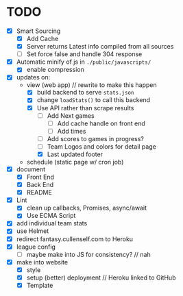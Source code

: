 # TODO
- [x] Smart Sourcing
    - [x] Add Cache
    - [x] Server returns Latest info compiled from all sources
    - [ ] Set force false and handle 304 response
- [x] Automatic minify of js in `./public/javascripts/`
    - [x] enable compression
- [x] updates on:
    - view (web app) // rewrite to make this happen
        - [x] build backend to serve `stats.json`
        - [x] change `loadStats()` to call this backend
        - [x] Use API rather than scrape results
            - [ ] Add Next games
                - [ ] Add cache handle on front end
                - [ ] Add times
            - [ ] Add scores to games in progress?
            - [ ] Team Logos and colors for detail page
            - [x]  Last updated footer
    - schedule (static page w/ cron job)
- [x] document
    - [x] Front End
    - [x] Back End
    - [x] README
- [x] Lint
    - [x] clean up callbacks, Promises, async/await
    - [x] Use ECMA Script
- [x] add individual team stats
- [x] use Helmet
- [x] redirect fantasy.cullenself.com to Heroku
- [x] league config
    - [ ] maybe make into JS for consistency? // nah
- [x] make into website
    - [x] style
    - [x] setup (better) deployment // Heroku linked to GitHub
    - [x] Template
